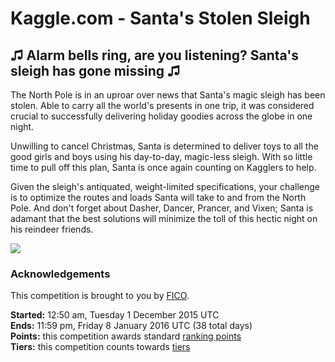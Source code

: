 # Kaggle.com - Santa's Stolen Sleigh

## ♫ Alarm bells ring, are you listening? Santa's sleigh has gone missing ♫

The North Pole is in an uproar over news that Santa's magic sleigh has been stolen. Able to carry all the world's presents in one trip, it was considered crucial to successfully delivering holiday goodies across the globe in one night.

Unwilling to cancel Christmas, Santa is determined to deliver toys to all the good girls and boys using his day-to-day, magic-less sleigh. With so little time to pull off this plan, Santa is once again counting on Kagglers to help.

Given the sleigh's antiquated, weight-limited specifications, your challenge is to optimize the routes and loads Santa will take to and from the North Pole. And don't forget about Dasher, Dancer, Prancer, and Vixen; Santa is adamant that the best solutions will minimize the toll of this hectic night on his reindeer friends.

![](https://kaggle2.blob.core.windows.net/competitions/kaggle/4704/media/santabanner2015.png)

### Acknowledgements

This competition is brought to you by [FICO](http://www.fico.com/).

**Started:** 12:50 am, Tuesday 1 December 2015 UTC  
**Ends:** 11:59 pm, Friday 8 January 2016 UTC (38 total days)  
**Points:** this competition awards standard [ranking points](//www.kaggle.com/wiki/UserRankingAndTierSystem)  
**Tiers:** this competition counts towards [tiers](//www.kaggle.com/wiki/UserRankingAndTierSystem)
